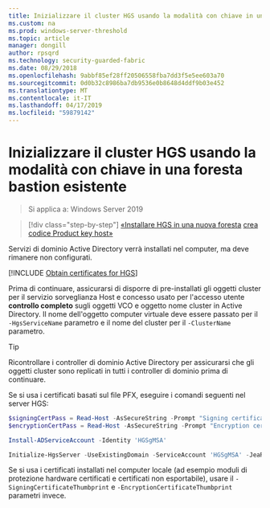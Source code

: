 ```yaml
---
title: Inizializzare il cluster HGS usando la modalità con chiave in una foresta bastion
ms.custom: na
ms.prod: windows-server-threshold
ms.topic: article
manager: dongill
author: rpsqrd
ms.technology: security-guarded-fabric
ms.date: 08/29/2018
ms.openlocfilehash: 9abbf85ef28ff20506558fba7dd3f5e5ee603a70
ms.sourcegitcommit: 0d0b32c8986ba7db9536e0b8648d4ddf9b03e452
ms.translationtype: MT
ms.contentlocale: it-IT
ms.lasthandoff: 04/17/2019
ms.locfileid: "59879142"
---
```

# <a name="initialize-the-hgs-cluster-using-key-mode-in-an-existing-bastion-forest"></a>Inizializzare il cluster HGS usando la modalità con chiave in una foresta bastion esistente

>Si applica a: Windows Server 2019

>[!div class="step-by-step"]
[«Installare HGS in una nuova foresta](guarded-fabric-install-hgs-in-a-bastion-forest.md)
[crea codice Product key host»](guarded-fabric-create-host-key.md)

Servizi di dominio Active Directory verrà installati nel computer, ma deve rimanere non configurati.

[!INCLUDE [Obtain certificates for HGS](../../../includes/guarded-fabric-initialize-hgs-default-step-two.md)] 

Prima di continuare, assicurarsi di disporre di pre-installati gli oggetti cluster per il servizio sorveglianza Host e concesso usato per l'accesso utente **controllo completo** sugli oggetti VCO e oggetto nome cluster in Active Directory.
Il nome dell'oggetto computer virtuale deve essere passato per il `-HgsServiceName` parametro e il nome del cluster per il `-ClusterName` parametro.

> [!TIP]
> Ricontrollare i controller di dominio Active Directory per assicurarsi che gli oggetti cluster sono replicati in tutti i controller di dominio prima di continuare.

Se si usa i certificati basati sul file PFX, eseguire i comandi seguenti nel server HGS:

```powershell
$signingCertPass = Read-Host -AsSecureString -Prompt "Signing certificate password"
$encryptionCertPass = Read-Host -AsSecureString -Prompt "Encryption certificate password"

Install-ADServiceAccount -Identity 'HGSgMSA'

Initialize-HgsServer -UseExistingDomain -ServiceAccount 'HGSgMSA' -JeaReviewersGroup 'HgsJeaReviewers' -JeaAdministratorsGroup 'HgsJeaAdmins' -HgsServiceName 'HgsService' -ClusterName 'HgsCluster' -SigningCertificatePath '.\signCert.pfx' -SigningCertificatePassword $signPass -EncryptionCertificatePath '.\encCert.pfx' -EncryptionCertificatePassword $encryptionCertPass -TrustHostKey
```

Se si usa i certificati installati nel computer locale (ad esempio moduli di protezione hardware certificati e certificati non esportabile), usare il `-SigningCertificateThumbprint` e `-EncryptionCertificateThumbprint` parametri invece.

